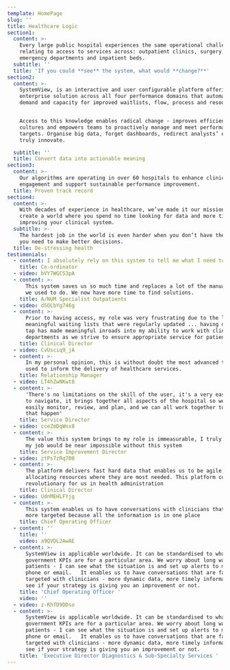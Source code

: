 ```yaml
---
template: HomePage
slug: ''
title: Healthcare Logic
section1:
  content: >-
    Every large public hospital experiences the same operational challenges
    relating to access to services across: outpatient clinics, surgery,
    emergency departments and inpatient beds.
  subtitle: ''
  title: 'If you could **see** the system, what would **change?**'
section2:
  content: >-
    SystemView, is an interactive and user configurable platform offering an
    enterprise solution across all four performance domains that automates
    demand and capacity for improved waitlists, flow, process and resourcing.


    Access to this knowledge enables radical change - improves efficiencies,
    cultures and empowers teams to proactively manage and meet performance
    targets. Organise big data, forget dashboards, redirect analysts’ efforts to
    truly innovate.

  subtitle: ''
  title: Convert data into actionable meaning
section3:
  content: >-
    Our algorithms are operating in over 60 hospitals to enhance clinical team
    engagement and support sustainable performance improvement.
  title: Proven track record
section4:
  content: >-
    With decades of experience in healthcare, we’ve made it our mission to
    create a world where you spend no time looking for data and more time
    improving your clinical system.
  subtitle: >-
    The hardest job in the world is even harder when you don’t have the tools
    you need to make better decisions.
  title: De-stressing health
testimonials:
  - content: I absolutely rely on this system to tell me what I need to keep an eye on.
    title: Co-ordinator
  - video: bVY7WGCS3pA
  - content: >-
      This system saves us so much time and replaces a lot of the manual entry
      we used to do. We now have more time to find solutions.
    title: A/NUM Specialist Outpatients
  - video: dSOLbYg746g
  - content: >-
      Prior to having access, my role was very frustrating due to the lack of
      meaningful waiting lists that were regularly updated ... having data on
      tap has made meaningful inroads into my ability to work with clinical
      departments as we strive to ensure appropriate service for patients.
    title: Clinical Director
  - video: CvUsciq9_jA
  - content: >-
      In my personal opinion, this is without doubt the most advanced technology
      used to inform the delivery of healthcare services.
    title: Relationship Manager
  - video: LT4hZwNKwt8
  - content: >-
      'There's no limitations on the skill of the user, it's a very easy system
      to navigate, it brings together all aspects of the hospital so we can
      easily monitor, review, and plan, and we can all work together to make
      that happen'
    title: Service Director
  - video: cceZmDqWnx8
  - content: >-
      The value this system brings to my role is immeasurable, I truly believe
      my job would be near impossible without this system
    title: Service Improvement Director
  - video: ztPs7zRq700
  - content: >-
      The platform delivers fast hard data that enables us to be agile in
      allocating resources where they are most needed. This platform could be
      revolutionary for us in health administration
    title: Clinical Director
  - video: UdnMEHLFYjg
  - content: >-
      This system enables us to have conversations with clinicians that is far
      more targeted because all the information is in one place
    title: Chief Operating Officer
  - content: ''
    title: ''
    video: a9QVDL2AwAE
  - content: >-
      SystemView is applicable worldwide. It can be standardised to whatever the
      government KPIs are for a particular area. We worry about long waiting
      patients - I can see what the situation is and set up alerts to my mobile
      phone or email.   It enables us to have conversations that are far more
      targeted with clinicians - more dynamic data, more timely information, and
      see if your strategy is giving you an improvement or not.
    title: 'Chief Operating Officer '
    video: ''
  - video: z-RhfD9DDso
  - content: >-
      SystemView is applicable worldwide. It can be standardised to whatever the
      government KPIs are for a particular area. We worry about long waiting
      patients - I can see what the situation is and set up alerts to my mobile
      phone or email.   It enables us to have conversations that are far more
      targeted with clinicians - more dynamic data, more timely information, and
      see if your strategy is giving you an improvement or not.
    title: 'Executive Director Diagnostics & Sub-Specialty Services '
---
```


